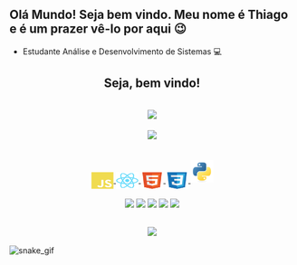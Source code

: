 ## Olá Mundo! Seja bem vindo. Meu nome é Thiago e é um prazer vê-lo por aqui 😉

- Estudante Análise e Desenvolvimento de Sistemas 💻


<div align="center">
<h2> Seja, bem vindo!</h2>
</div>
</br>
<div align="center">
  <div align="center">
  <a href="https://github.com/thiagodevgaming">
    <img height="180em" src="https://github-readme-stats.vercel.app/api?username=thiagodevgaming&show_icons=true&theme=dark&include_all_commits=true&count_private=true"/>
    </div>
</br>
  <div align="center">
    <img height="180em" src="https://github-readme-stats.vercel.app/api/top-langs/?username=thiagodevgaming&layout=compact&langs_count=7&theme=dark"/>
</div>
</div>
</br>
 <div align="center">
<div style="display: inline_block"><br>
  <img align="center" alt="Thiagodevgaming-Js" height="30" width="40" src="https://raw.githubusercontent.com/devicons/devicon/master/icons/javascript/javascript-plain.svg">
  <img align="center" alt="Thiagodevgaming-React" height="30" width="40" src="https://raw.githubusercontent.com/devicons/devicon/master/icons/react/react-original.svg">
  <img align="center" alt="Thiagodevgaming-HTML" height="30" width="40" src="https://raw.githubusercontent.com/devicons/devicon/master/icons/html5/html5-original.svg">
  <img align="center" alt="Thiagodevgaming-CSS" height="30" width="40" src="https://raw.githubusercontent.com/devicons/devicon/master/icons/css3/css3-original.svg">
  <img aligh="center" alt="ThiagodevGaming-PY" height="40" width="40" src="https://raw.githubusercontent.com/devicons/devicon/master/icons/python/python-original.svg">
</div>
 </div>
</br>

 <div align="center">
  <a href="https://www.youtube.com/@thiagonascimento2265" target="_blank"><img src="https://img.shields.io/badge/YouTube-FF0000?style=for-the-badge&logo=youtube&logoColor=white" target="_blank"></a>
  <a href="https://www.instagram.com/thiagosantn" target="_blank"><img src="https://img.shields.io/badge/-Instagram-%23E4405F?style=for-the-badge&logo=instagram&logoColor=white" target="_blank"></a> 
  <a href = "mailto:hiagonascimento@hotmail.com"><img src="https://img.shields.io/badge/-Gmail-%23333?style=for-the-badge&logo=gmail&logoColor=white" target="_blank"></a>
  <a href="https://www.linkedin.com/in/thiago-santos-do-nascimento-323069188/" target="_blank"><img src="https://img.shields.io/badge/-LinkedIn-%230077B5?style=for-the-badge&logo=linkedin&logoColor=white" target="_blank"></a>
  <a href="https://discord.gg/fHBH6JWQ" target="_blank"><img src="https://img.shields.io/badge/Discord-7289DA?style=for-the-badge&logo=discord&logoColor=white" target="_blank"></a>
</div>
</br>
<p align="center">   <img alingn="center" src="https://profile-counter.glitch.me/Thiagodevgaming/count.svg" /></p>


![snake_gif](https://github.com/thiagodevgaming/thiagodevgaming/blob/output/github-contribution-grid-snake.svg)
